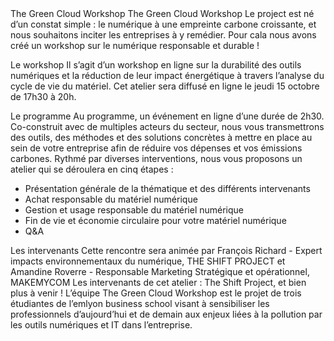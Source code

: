<DOCTYPE html>
<html lang="fr">
    <head>
        <meta charset="UTF-8">
        <meta http-equiv="X-UA-Compatible" content="IE=edge">
        <title></title>
        <meta name="description" content="">
        <meta name="viewport" content="width=device-width, initial-scale=1">
    </head>
    <body>
        <header>
        </header>
        <main>
                            The Green Cloud Workshop
            The Green Cloud Workshop
Le project est né d’un constat simple : le numérique à une empreinte carbone croissante, et nous souhaitons inciter les entreprises à y remédier. Pour cala nous avons créé un workshop sur le numérique responsable et durable !

Le workshop
Il s’agit d’un workshop en ligne sur la durabilité des outils numériques et la réduction de leur impact énergétique à travers l’analyse du cycle de vie du matériel. Cet atelier sera diffusé en ligne le jeudi 15 octobre de 17h30 à 20h.

Le programme
Au programme, un événement en ligne d’une durée de 2h30. Co-construit avec de multiples acteurs du secteur, nous vous transmettrons des outils, des méthodes et des solutions concrètes à mettre en place au sein de votre entreprise afin de réduire vos dépenses et vos émissions carbones.
Rythmé par diverses interventions, nous vous proposons un atelier qui se déroulera en cinq étapes :
* Présentation générale de la thématique et des différents intervenants
* Achat responsable du matériel numérique
* Gestion et usage responsable du matériel numérique
* Fin de vie et économie circulaire pour votre matériel numérique
* Q&A

Les intervenants
Cette rencontre sera animée par François Richard - Expert impacts environnementaux du numérique, THE SHIFT PROJECT et Amandine Roverre - Responsable Marketing Stratégique et opérationnel, MAKEMYCOM
Les intervenants de cet atelier : The Shift Project, et bien plus à venir !
L’équipe
The Green Cloud Workshop est le projet de trois étudiantes de l’emlyon business school visant à sensibiliser les professionnels d’aujourd’hui et de demain aux enjeux liées à la pollution par les outils numériques et IT dans l’entreprise.
        </main>
        <footer>
        </footer>
    </body>
</html>
